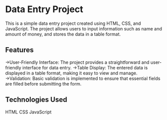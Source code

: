 # Data Entry Project
This is a simple data entry project created using HTML, CSS, and JavaScript. The project allows users to input information such as name and amount of money, and stores the data in a table format.

## Features
→User-Friendly Interface: The project provides a straightforward and user-friendly interface for data entry.
→Table Display: The entered data is displayed in a table format, making it easy to view and manage.
→Validation: Basic validation is implemented to ensure that essential fields are filled before submitting the form.

## Technologies Used
HTML
CSS
JavaScript
